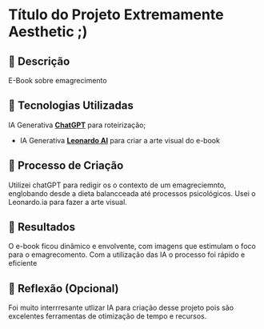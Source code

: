 # Título do Projeto Extremamente Aesthetic ;)

## 📒 Descrição
E-Book sobre emagrecimento

## 🤖 Tecnologias Utilizadas
 IA Generativa **[ChatGPT](https://chat.openai.com)** para roteirização;
- IA Generativa **[Leonardo AI](https://leonardo.ai)** para criar a arte visual do e-book

## 🧐 Processo de Criação
Utilizei chatGPT para redigir os o contexto de um emagreciemnto, englobando desde a dieta balancceada até processos psicológicos. Usei o Leonardo.ia para fazer a arte visual.

## 🚀 Resultados
O e-book ficou dinâmico e envolvente, com imagens que estimulam o foco para o emagrecomento. Com a utilização das IA o processo foi rápido e eficiente

## 💭 Reflexão (Opcional)
Foi muito interrresante utlizar IA para criação desse projeto pois são excelentes ferramentas de otimização de tempo e recursos.
